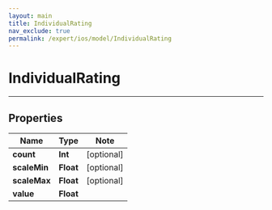 ```yaml
---
layout: main
title: IndividualRating
nav_exclude: true
permalink: /expert/ios/model/IndividualRating
---
```


# IndividualRating

---

## Properties

Name | Type | Note
---- | ---- | ----
**count** | **Int** | [optional] 
**scaleMin** | **Float** | [optional] 
**scaleMax** | **Float** | [optional] 
**value** | **Float** | 

